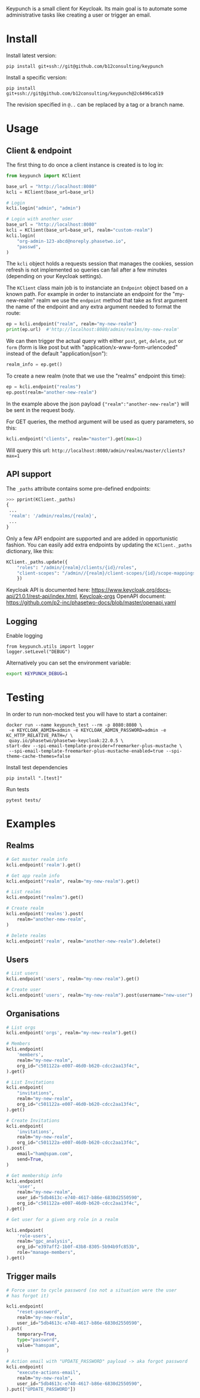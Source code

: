 
Keypunch is a small client for Keycloak. Its main goal is to automate
some administrative tasks like creating a user or trigger an email.


# Install

Install latest version:

    pip install git+ssh://git@github.com/b12consulting/keypunch


Install a specific version:

    pip install git+ssh://git@github.com/b12consulting/keypunch@2c6496ca519

The revision specified in `@..` can be replaced by a tag or a branch name.


# Usage

## Client & endpoint

The first thing to do once a client instance is created is to log in:

``` python
from keypunch import KClient

base_url = "http://localhost:8080"
kcli = KClient(base_url=base_url)

# Login
kcli.login("admin", "admin")

# Login with another user
base_url = "http://localhost:8080"
kcli = KClient(base_url=base_url, realm="custom-realm")
kcli.login(
    "org-admin-123-abcd@noreply.phasetwo.io",
    "passwd",
)

```

The `kcli` object holds a requests session that manages the cookies,
session refresh is not implemented so queries can fail after a few
minutes (depending on your Keycloak settings).


The `KClient` class main job is to instanciate an `Endpoint` object
based on a known path. For example in order to instanciate an
endpoint for the "my-new-realm" realm we use the `endpoint` method
that take as first argument the name of the endpoint and any extra
argument needed to format the route:

``` python
ep = kcli.endpoint("realm", realm="my-new-realm")
print(ep.url)  #'http://localhost:8080/admin/realms/my-new-realm'
```

We can then trigger the actual query with either `post`, `get`,
`delete`, `put` or `form` (form is like post but with
"application/x-www-form-urlencoded" instead of the default
"application/json"):

``` python
realm_info = ep.get()
```

To create a new realm (note that we use the "realms" endpoint this
time):

``` python
ep = kcli.endpoint("realms")
ep.post(realm="another-new-realm")
```

In the example above the json payload `{"realm":"another-new-realm"}`
will be sent in the request body.

For GET queries, the method argument will be used as query parameters, so this:

``` python
kcli.endpoint("clients", realm="master").get(max=1)
```

Will query this url: `http://localhost:8080/admin/realms/master/clients?max=1`



## API support

The `_paths` attribute contains some pre-defined endpoints:

``` python
>>> pprint(KClient._paths)
{
 ...
 'realm': '/admin/realms/{realm}',
 ...
}
 ```


Only a few API endpoint are supported and are added in opportunistic
fashion. You can easily add extra endpoints by updating the
`KClient._paths` dictionary, like this:

``` python
KClient._paths.update({
    "roles": "/admin/{realm}/clients/{id}/roles",
    "client-scopes": "/admin//{realm}/client-scopes/{id}/scope-mappings/clients/{client}",
    })
```


Keycloak API is documented here:
https://www.keycloak.org/docs-api/21.0.1/rest-api/index.html,
[Keycloak-orgs](https://github.com/p2-inc/keycloak-orgs) OpenAPI document:
https://github.com/p2-inc/phasetwo-docs/blob/master/openapi.yaml


## Logging

Enable logging
```
from keypunch.utils import logger
logger.setLevel("DEBUG")
```

Alternatively you can set the environment variable:

``` sh
export KEYPUNCH_DEBUG=1
```


# Testing

In order to run non-mocked test you will have to start a container:

    docker run --name keypunch_test --rm -p 8080:8080 \
     -e KEYCLOAK_ADMIN=admin -e KEYCLOAK_ADMIN_PASSWORD=admin -e KC_HTTP_RELATIVE_PATH=/ \
     quay.io/phasetwo/phasetwo-keycloak:22.0.5 \
    start-dev --spi-email-template-provider=freemarker-plus-mustache \
     --spi-email-template-freemarker-plus-mustache-enabled=true --spi-theme-cache-themes=false

Install test dependencies


    pip install ".[test]"

Run tests

    pytest tests/


# Examples

## Realms

``` python
# Get master realm info
kcli.endpoint('realm').get()

# Get app realm info
kcli.endpoint("realm", realm="my-new-realm").get()

# List realms
kcli.endpoint("realms").get()

# Create realm
kcli.endpoint('realms').post(
    realm="another-new-realm",
)

# Delete realms
kcli.endpoint('realm', realm="another-new-realm").delete()
```


## Users

``` python
# List users
kcli.endpoint('users', realm="my-new-realm").get()

# Create user
kcli.endpoint('users', realm="my-new-realm").post(username="new-user")
```


## Organisations

``` python
# List orgs
kcli.endpoint('orgs', realm="my-new-realm").get()

# Members
kcli.endpoint(
    'members',
    realm="my-new-realm",
    org_id="c501122a-e007-46d0-b620-cdcc2aa13f4c",
).get()

# List Invitations
kcli.endpoint(
    "invitations",
    realm="my-new-realm",
    org_id="c501122a-e007-46d0-b620-cdcc2aa13f4c",
).get()

# Create Invitations
kcli.endpoint(
    'invitations',
    realm="my-new-realm",
    org_id="c501122a-e007-46d0-b620-cdcc2aa13f4c",
).post(
    email="ham@spam.com",
    send=True,
)

# Get membership info
kcli.endpoint(
    'user',
    realm="my-new-realm",
    user_id="5db4613c-e740-4617-b86e-6830d2550590",
    org_id="c501122a-e007-46d0-b620-cdcc2aa13f4c",
).get()

# Get user for a given org role in a realm

kcli.endpoint(
    'role-users',
    realm="gpc_analysis",
    org_id="e397aff2-1b0f-43b8-8305-5b94b9fc853b",
    role="manage-members",
).get()


```


## Trigger mails

``` python
# Force user to cycle password (so not a situation were the user
# has forgot it)

kcli.endpoint(
    "reset-password",
    realm="my-new-realm",
    user_id="5db4613c-e740-4617-b86e-6830d2550590",
).put(
    temporary=True,
    type="password",
    value="hamspam",
)

# Action email with "UPDATE_PASSWORD" payload -> aka forgot password
kcli.endpoint(
    "execute-actions-email",
    realm="my-new-realm",
    user_id="5db4613c-e740-4617-b86e-6830d2550590",
).put(["UPDATE_PASSWORD"])

```
